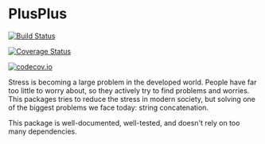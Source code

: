 # PlusPlus

[![Build Status](https://travis-ci.org/pkofod/PlusPlus.jl.svg?branch=master)](https://travis-ci.org/pkofod/PlusPlus.jl)

[![Coverage Status](https://coveralls.io/repos/pkofod/PlusPlus.jl/badge.svg?branch=master&service=github)](https://coveralls.io/github/pkofod/PlusPlus.jl?branch=master)

[![codecov.io](http://codecov.io/github/pkofod/PlusPlus.jl/coverage.svg?branch=master)](http://codecov.io/github/pkofod/PlusPlus.jl?branch=master)

Stress is becoming a large problem in the developed world. People have far too little to worry about,
so they actively try to find problems and worries. This packages tries to reduce the
stress in modern society, but solving one of the biggest problems we face today:
string concatenation.

This package is well-documented, well-tested, and doesn't rely on too many dependencies.
